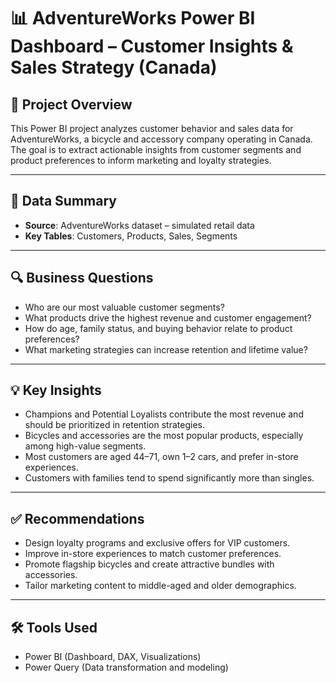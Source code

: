 # 📊 AdventureWorks Power BI Dashboard – Customer Insights & Sales Strategy (Canada)

## 🧠 Project Overview

This Power BI project analyzes customer behavior and sales data for AdventureWorks, a bicycle and accessory company operating in Canada. The goal is to extract actionable insights from customer segments and product preferences to inform marketing and loyalty strategies.

---

## 📁 Data Summary

- **Source**: AdventureWorks dataset – simulated retail data
- **Key Tables**: Customers, Products, Sales, Segments

---

## 🔍 Business Questions

- Who are our most valuable customer segments?
- What products drive the highest revenue and customer engagement?
- How do age, family status, and buying behavior relate to product preferences?
- What marketing strategies can increase retention and lifetime value?

---

## 💡 Key Insights

- Champions and Potential Loyalists contribute the most revenue and should be prioritized in retention strategies.
- Bicycles and accessories are the most popular products, especially among high-value segments.
- Most customers are aged 44–71, own 1–2 cars, and prefer in-store experiences.
- Customers with families tend to spend significantly more than singles.

---

## ✅ Recommendations

- Design loyalty programs and exclusive offers for VIP customers.
- Improve in-store experiences to match customer preferences.
- Promote flagship bicycles and create attractive bundles with accessories.
- Tailor marketing content to middle-aged and older demographics.

---

## 🛠️ Tools Used

- Power BI (Dashboard, DAX, Visualizations)
- Power Query (Data transformation and modeling)
